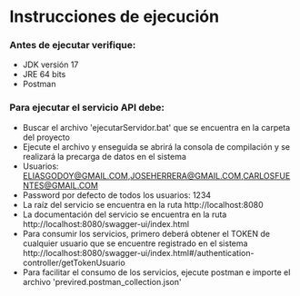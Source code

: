 # Instrucciones de ejecución

### Antes de ejecutar verifique:
 * JDK versión 17
 * JRE 64 bits
 * Postman

### Para ejecutar el servicio API debe:

* Buscar el archivo 'ejecutarServidor.bat' que se encuentra en la carpeta del proyecto
* Ejecute el archivo y enseguida se abrirá la consola de compilación y se realizará la precarga de datos en el sistema
* Usuarios: ELIASGODOY@GMAIL.COM,JOSEHERRERA@GMAIL.COM,CARLOSFUENTES@GMAIL.COM
* Password por defecto de todos los usuarios: 1234
* La raíz del servicio se encuentra en la ruta http://localhost:8080
* La documentación del servicio se encuentra en la ruta http://localhost:8080/swagger-ui/index.html
* Para consumir los servicios, primero deberá obtener el TOKEN de cualquier usuario que se encuentre registrado en el sistema http://localhost:8080/swagger-ui/index.html#/authentication-controller/getTokenUsuario
* Para facilitar el consumo de los servicios, ejecute postman e importe el archivo 'previred.postman_collection.json'

